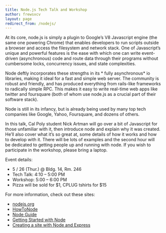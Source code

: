```yaml
---
title: Node.js Tech Talk and Workshop
author: frewsxcv
layout: page
redirect_from: /nodejs/
---
```

At its core, node.js is simply a plugin to Google&#8217;s V8 Javascript engine (the same one powering Chrome) that enables developers to run scripts outside a browser and access the filesystem and network stack. One of Javascript&#8217;s unique and powerful features is the ease with which one can write event-driven (asynchronous) code and route data through their programs without cumbersome locks, concurrency issues, and state complexities.

Node deftly incorporates these strengths in its * fully asynchronous* io libraries, making it ideal for a fast and simple web server. The community is robust and friendly, and has produced everything from rails-like frameworks to radically simple RPC. This makes it easy to write real-time web apps like twitter and foursquare (both of whom use node.js as a crucial part of their software stack).

Node is still in its infancy, but is already being used by many top tech companies like Google, Yahoo, Foursquare, and dozens of others.

In this talk, Cal Poly student Nick Artman will go over a bit of Javascript for those unfamiliar with it, then introduce node and explain why it was created. He&#8217;ll also cover what it&#8217;s so great at, some details of how it works and how to develop with it. There will be lots of examples and the second hour will be dedicated to getting people up and running with node. If you wish to participate in the workshop, please bring a laptop.

Event details: 
*   5 / 26 (Thur.) @ Bldg. 14, Rm. 246
*   Tech Talk: 4:10 &#8211; 5:00 PM
*   Workshop: 5:00 &#8211; 6:00 PM
*   Pizza will be sold for $1, CPLUG tshirts for $15

For more information, check out these sites:  
- [nodejs.org][1]  
- [HowToNode][2]  
- [Node Guide][3]  
- [Getting Started with Node][4]  
- [Creating a site with Node and Express][5]

 [1]: http://nodejs.org/ "node.js"
 [2]: http://howtonode.org/ "How To Node - NodeJS"
 [3]: http://nodeguide.com/ "Felix's Node.js Guide"
 [4]: http://csanz.posterous.com/getting-started-with-nodejs-as-gist
 [5]: http://shapeshed.com/journal/creating-a-basic-site-with-node-and-express/?utm_source=twitterfeed&utm_medium=twitter